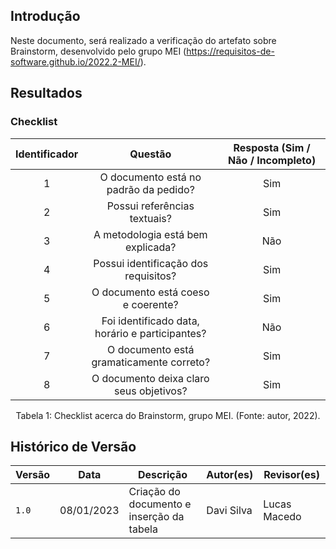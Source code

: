 ## Introdução 
Neste documento, será realizado a verificação do artefato sobre Brainstorm, desenvolvido pelo grupo MEI (https://requisitos-de-software.github.io/2022.2-MEI/).

## Resultados
### Checklist

| Identificador |                     Questão                     | Resposta (Sim / Não / Incompleto) |
| :-----------: | :---------------------------------------------: | :-------------------------------: |
|       1       |      O documento está no padrão da pedido?      |                Sim                 |
|       2       |          Possui referências textuais?           |                Sim                 |
|       3       |        A metodologia está bem explicada?        |                 Não                 |
|       4       |      Possui identificação dos requisitos?       |                Sim                 |
|       5       |       O documento está coeso e coerente?        |                Sim                 |
|       6       | Foi identificado data, horário e participantes? |                 Não                 |
|       7       |    O documento está gramaticamente correto?     |                Sim                 |
|       8       |     O documento deixa claro seus objetivos?     |                Sim                 |


<div style="text-align: center">
<p>
Tabela 1: Checklist acerca do Brainstorm, grupo MEI. (Fonte: autor, 2022).
</p>
</div>

## Histórico de Versão

| Versão | Data          | Descrição                          | Autor(es)     |  Revisor(es)  |
| ------ | ------------- | ---------------------------------- | ------------- | ------------- |
| `1.0`  | 08/01/2023 | Criação do documento e inserção da tabela | Davi Silva | Lucas Macedo |
